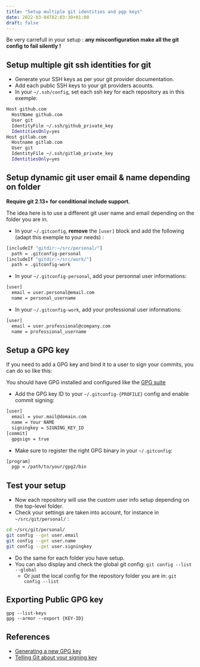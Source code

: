 ```yaml
---
title: "Setup multiple git identities and pgp keys"
date: 2022-03-04T02:03:30+01:00
draft: false
---
```


Be very carrefull in your setup : **any misconfiguration make all the git config to fail silently !**

## Setup multiple git ssh identities for git

* Generate your SSH keys as per your git provider documentation.
* Add each public SSH keys to your git providers acounts.
* In your `~/.ssh/config`, set each ssh key for each repository as in this exemple:

``` bash
Host github.com
  HostName github.com
  User git
  IdentityFile ~/.ssh/github_private_key
  IdentitiesOnly=yes
Host gitlab.com
  Hostname gitlab.com
  User git
  IdentityFile ~/.ssh/gitlab_private_key
  IdentitiesOnly=yes
```

## Setup dynamic git user email & name depending on folder

**Require git 2.13+ for conditional include support.**

The idea here is to use a different git user name and email depending on the folder you are in.

* In your `~/.gitconfig`, **remove** the `[user]` block and add the following (adapt this exemple to your needs) :

``` bash
[includeIf "gitdir:~/src/personal/"]
  path = .gitconfig-personal
[includeIf "gitdir:~/src/work/"]
  path = .gitconfig-work
```
* In your `~/.gitconfig-personal`, add your personnal user informations:

``` bash
[user]
  email = user.personal@email.com
  name = personal_username
```

* In your `~/.gitconfig-work`, add your professional user informations:

``` bash
[user]
  email = user.professional@company.com
  name = professional_username
```

## Setup a GPG key

If you need to add a GPG key and bind it to a user to sign your commits, you can do so like this:

You should have GPG installed and configured like the [GPG suite](https://gpgtools.org/)

* Add the GPG key ID to your `~/.gitconfig-{PROFILE}` config and enable commit signing:

```bash
[user]
  email = your.mail@domain.com
  name = Your NAME
  signingkey = SIGNING_KEY_ID
[commit]
  gpgsign = true
```

* Make sure to register the right GPG binary in your `~/.gitconfig`:

```bash
[program]
  pgp = /path/to/your/gpg2/bin
```

## Test your setup

* Now each repository will use the custom user info setup depending on the top-level folder.
* Check your settings are taken into account, for instance in `~/src/git/personal/` :

``` bash
cd ~/src/git/personal/
git config --get user.email
git config --get user.name
git config --get user.signingkey
```
* Do the same for each folder you have setup.
* You can also display and check the global git config: `git config --list --global`
  * Or just the local config for the repository folder you are in: `git config --list`

## Exporting Public GPG key

    gpg --list-keys
    gpg --armor --export {KEY-ID}


## References

* [Generating a new GPG key](https://docs.github.com/en/authentication/managing-commit-signature-verification/generating-a-new-gpg-key)
* [Telling Git about your signing key](https://docs.github.com/en/authentication/managing-commit-signature-verification/telling-git-about-your-signing-key)